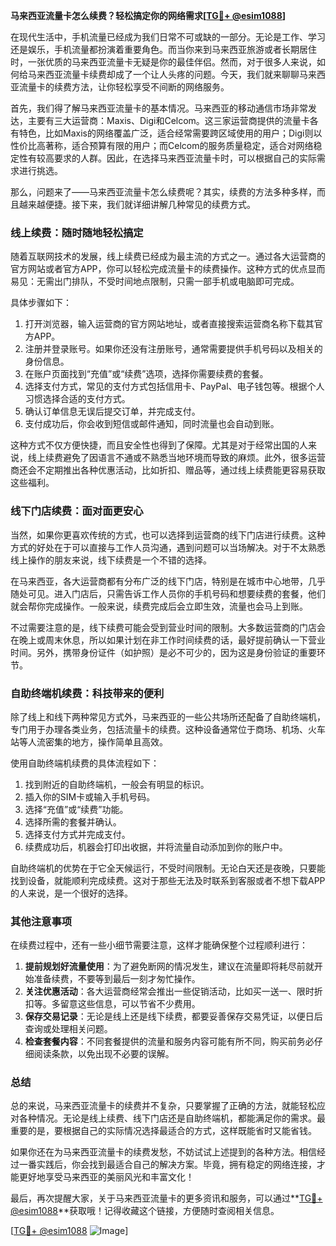 **马来西亚流量卡怎么续费？轻松搞定你的网络需求[[TG💪+ @esim1088](https://t.me/s/esim1088)]**

在现代生活中，手机流量已经成为我们日常不可或缺的一部分。无论是工作、学习还是娱乐，手机流量都扮演着重要角色。而当你来到马来西亚旅游或者长期居住时，一张优质的马来西亚流量卡无疑是你的最佳伴侣。然而，对于很多人来说，如何给马来西亚流量卡续费却成了一个让人头疼的问题。今天，我们就来聊聊马来西亚流量卡的续费方法，让你轻松享受不间断的网络服务。

首先，我们得了解马来西亚流量卡的基本情况。马来西亚的移动通信市场非常发达，主要有三大运营商：Maxis、Digi和Celcom。这三家运营商提供的流量卡各有特色，比如Maxis的网络覆盖广泛，适合经常需要跨区域使用的用户；Digi则以性价比高著称，适合预算有限的用户；而Celcom的服务质量稳定，适合对网络稳定性有较高要求的人群。因此，在选择马来西亚流量卡时，可以根据自己的实际需求进行挑选。

那么，问题来了——马来西亚流量卡怎么续费呢？其实，续费的方法多种多样，而且越来越便捷。接下来，我们就详细讲解几种常见的续费方式。

### **线上续费：随时随地轻松搞定**

随着互联网技术的发展，线上续费已经成为最主流的方式之一。通过各大运营商的官方网站或者官方APP，你可以轻松完成流量卡的续费操作。这种方式的优点显而易见：无需出门排队，不受时间地点限制，只需一部手机或电脑即可完成。

具体步骤如下：

1. 打开浏览器，输入运营商的官方网站地址，或者直接搜索运营商名称下载其官方APP。
2. 注册并登录账号。如果你还没有注册账号，通常需要提供手机号码以及相关的身份信息。
3. 在账户页面找到“充值”或“续费”选项，选择你需要续费的套餐。
4. 选择支付方式，常见的支付方式包括信用卡、PayPal、电子钱包等。根据个人习惯选择合适的支付方式。
5. 确认订单信息无误后提交订单，并完成支付。
6. 支付成功后，你会收到短信或邮件通知，同时流量也会自动到账。

这种方式不仅方便快捷，而且安全性也得到了保障。尤其是对于经常出国的人来说，线上续费避免了因语言不通或不熟悉当地环境而导致的麻烦。此外，很多运营商还会不定期推出各种优惠活动，比如折扣、赠品等，通过线上续费能更容易获取这些福利。

### **线下门店续费：面对面更安心**

当然，如果你更喜欢传统的方式，也可以选择到运营商的线下门店进行续费。这种方式的好处在于可以直接与工作人员沟通，遇到问题可以当场解决。对于不太熟悉线上操作的朋友来说，线下续费是一个不错的选择。

在马来西亚，各大运营商都有分布广泛的线下门店，特别是在城市中心地带，几乎随处可见。进入门店后，只需告诉工作人员你的手机号码和想要续费的套餐，他们就会帮你完成操作。一般来说，续费完成后会立即生效，流量也会马上到账。

不过需要注意的是，线下续费可能会受到营业时间的限制。大多数运营商的门店会在晚上或周末休息，所以如果计划在非工作时间续费的话，最好提前确认一下营业时间。另外，携带身份证件（如护照）是必不可少的，因为这是身份验证的重要环节。

### **自助终端机续费：科技带来的便利**

除了线上和线下两种常见方式外，马来西亚的一些公共场所还配备了自助终端机，专门用于办理各类业务，包括流量卡的续费。这种设备通常位于商场、机场、火车站等人流密集的地方，操作简单且高效。

使用自助终端机续费的具体流程如下：

1. 找到附近的自助终端机，一般会有明显的标识。
2. 插入你的SIM卡或输入手机号码。
3. 选择“充值”或“续费”功能。
4. 选择所需的套餐并确认。
5. 选择支付方式并完成支付。
6. 续费成功后，机器会打印出收据，并将流量自动添加到你的账户中。

自助终端机的优势在于它全天候运行，不受时间限制。无论白天还是夜晚，只要能找到设备，就能顺利完成续费。这对于那些无法及时联系到客服或者不想下载APP的人来说，是一个很好的选择。

### **其他注意事项**

在续费过程中，还有一些小细节需要注意，这样才能确保整个过程顺利进行：

1. **提前规划好流量使用**：为了避免断网的情况发生，建议在流量即将耗尽前就开始准备续费，不要等到最后一刻才匆忙操作。
2. **关注优惠活动**：各大运营商经常会推出一些促销活动，比如买一送一、限时折扣等。多留意这些信息，可以节省不少费用。
3. **保存交易记录**：无论是线上还是线下续费，都要妥善保存交易凭证，以便日后查询或处理相关问题。
4. **检查套餐内容**：不同套餐提供的流量和服务内容可能有所不同，购买前务必仔细阅读条款，以免出现不必要的误解。

### **总结**

总的来说，马来西亚流量卡的续费并不复杂，只要掌握了正确的方法，就能轻松应对各种情况。无论是线上续费、线下门店还是自助终端机，都能满足你的需求。最重要的是，要根据自己的实际情况选择最适合的方式，这样既能省时又能省钱。

如果你还在为马来西亚流量卡的续费发愁，不妨试试上述提到的各种方法。相信经过一番实践后，你会找到最适合自己的解决方案。毕竟，拥有稳定的网络连接，才能更好地享受马来西亚的美丽风光和丰富文化！

最后，再次提醒大家，关于马来西亚流量卡的更多资讯和服务，可以通过**[TG💪+ @esim1088](https://t.me/s/esim1088)**获取哦！记得收藏这个链接，方便随时查阅相关信息。

[[TG💪+ @esim1088](https://t.me/s/esim1088) ![Image](https://i.postimg.cc/4NQfJmqS/Snipaste-2025-05-13-00-14-12.png)]